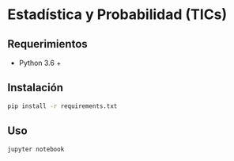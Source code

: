 # Estadística y Probabilidad (TICs)

## Requerimientos

* Python 3.6 +


## Instalación

```sh
pip install -r requirements.txt
```

## Uso

```sh
jupyter notebook
```
